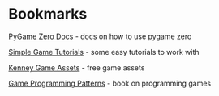 # Bookmarks

[PyGame Zero Docs](https://pygame-zero.readthedocs.io/en/stable/introduction.html) - docs on how to use pygame zero

[Simple Game Tutorials](https://berbasoft.com/simplegametutorials/pygamezero/) - some easy tutorials to work with

[Kenney Game Assets](https://kenney.nl/) - free game assets

[Game Programming Patterns](https://gameprogrammingpatterns.com/)  - book on programming games
